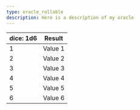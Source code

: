 ```yaml
---
type: oracle_rollable
description: Here is a description of my oracle
---
```


| dice: 1d6 | Result  |
| --------- | ------- |
| 1         | Value 1 |
| 2         | Value 2 |
| 3         | Value 3 |
| 4         | Value 4 |
| 5         | Value 5 |
| 6         | Value 6 |
